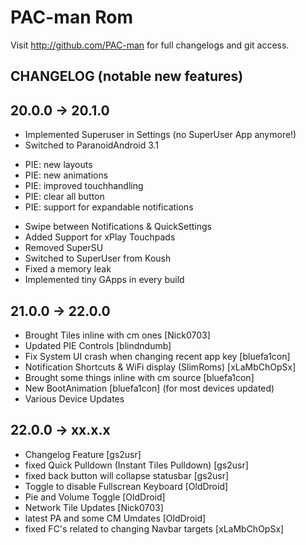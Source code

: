 PAC-man Rom
===============

Visit http://github.com/PAC-man for full changelogs and git access.

CHANGELOG (notable new features)
---------

## 20.0.0 -> 20.1.0

* Implemented Superuser in Settings (no SuperUser App anymore!)
* Switched to ParanoidAndroid 3.1
- PIE: new layouts
- PIE: new animations
- PIE: improved touchhandling
- PIE: clear all button
- PIE: support for expandable notifications
* Swipe between Notifications & QuickSettings
* Added Support for xPlay Touchpads
* Removed SuperSU
* Switched to SuperUser from Koush
* Fixed a memory leak
* Implemented tiny GApps in every build

## 21.0.0 -> 22.0.0

* Brought Tiles inline with cm ones [Nick0703]
* Updated PIE Controls [blindndumb]
* Fix System UI crash when changing recent app key [bluefa1con]
* Notification Shortcuts & WiFi display (SlimRoms) [xLaMbChOpSx]
* Brought some things inline with cm source [bluefa1con]
* New BootAnimation [bluefa1con] (for most devices updated)
* Various Device Updates

## 22.0.0 -> xx.x.x

* Changelog Feature [gs2usr]
* fixed Quick Pulldown (Instant Tiles Pulldown) [gs2usr]
* fixed back button will collapse statusbar [gs2usr]
* Toggle to disable Fullscrean Keyboard [OldDroid]
* Pie and Volume Toggle [OldDroid]
* Network Tile Updates [Nick0703]
* latest PA and some CM Umdates [OldDroid]
* fixed FC's related to changing Navbar targets [xLaMbChOpSx]
